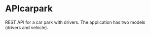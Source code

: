 # APIcarpark
REST API for a car park with drivers. 
The application has two models (drivers and vehicle).
